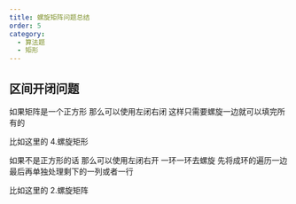 ```yaml
---
title: 螺旋矩阵问题总结
order: 5
category:
  - 算法题
  - 矩形
---
```


## 区间开闭问题

如果矩阵是一个正方形 那么可以使用左闭右闭 这样只需要螺旋一边就可以填完所有的

比如这里的 4.螺旋矩形

如果不是正方形的话 那么可以使用左闭右开 一环一环去螺旋 先将成环的遍历一边 最后再单独处理剩下的一列或者一行

比如这里的 2.螺旋矩阵
